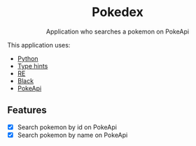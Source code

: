 <h1 align="center">Pokedex</h1>
<p align="center">Application who searches a pokemon on PokeApi</p>
<p>This  application uses:</p>
<ul>
    <li> <a href="https://www.python.org/downloads/release/python-3810/">Python</a></li>
    <li> <a href="https://docs.python.org/3/library/typing.html">Type hints</a></li>
    <li> <a href="https://docs.python.org/3/library/re.html">RE</a></li>
    <li> <a href="https://black.readthedocs.io/en/stable/">Black</a></li>
    <li> <a href="https://pokeapi.co/">PokeApi</a></li>
</ul>

## Features
- [x] Search pokemon by id on PokeApi
- [x] Search pokemon by name on PokeApi
